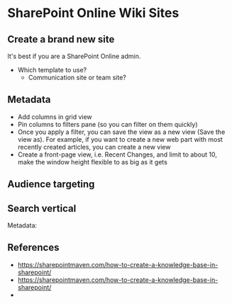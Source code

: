 # SharePoint Online Wiki Sites

## Create a brand new site
It's best if you are a SharePoint Online admin.

- Which template to use?
  - Communication site or team site?

## Metadata
- Add columns in grid view
- Pin columns to filters pane (so you can filter on them quickly)
- Once you apply a filter, you can save the view as a new view (Save the view as).  For example, if you want to create a new web part with most recently created articles, you can create a new view 
- Create a front-page view, i.e. Recent Changes, and limit to about 10, make the window height flexible to as big as it gets

## Audience targeting

## Search vertical


 
 Metadata:

## References
- https://sharepointmaven.com/how-to-create-a-knowledge-base-in-sharepoint/
- https://sharepointmaven.com/how-to-create-a-knowledge-base-in-sharepoint/
- 
